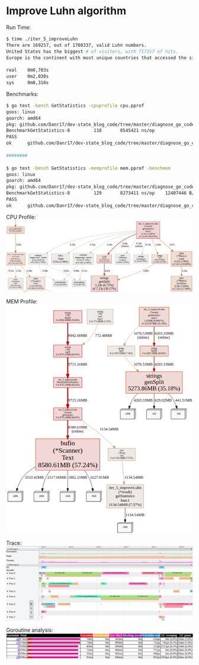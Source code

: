 # Improve Luhn algorithm

Run Time:

```bash
$ time ./iter_5_improveLuhn
There are 169257, out of 1708337, valid Luhn numbers. 
United States has the biggest # of visitors, with 717217 of hits. 
Europe is the continent with most unique countries that accessed the site more than 1000 times. It has 33 unique countries. 

real	0m0,703s
user	0m2,030s
sys	    0m0,310s
```

Benchmarks:

```bash
$ go test -bench GetStatistics -cpuprofile cpu.pprof
goos: linux
goarch: amd64
pkg: github.com/Danr17/dev-state_blog_code/tree/master/diagnose_go_code/iter_5_improveLuhn
BenchmarkGetStatistics-8   	     118	   8545421 ns/op
PASS
ok  	github.com/Danr17/dev-state_blog_code/tree/master/diagnose_go_code/iter_5_improveLuhn	8.464s

########

$ go test -bench GetStatistics -memprofile mem.pprof -benchmem
goos: linux
goarch: amd64
pkg: github.com/Danr17/dev-state_blog_code/tree/master/diagnose_go_code/iter_5_improveLuhn
BenchmarkGetStatistics-8   	     129	   8273411 ns/op	12407446 B/op	  105717 allocs/op
PASS
ok  	github.com/Danr17/dev-state_blog_code/tree/master/diagnose_go_code/iter_5_improveLuhn	9.311s
```

CPU Profile:
![iter 5 cpu](imgs/iter5_cpu.png "Iter 5 CPU")

MEM Profile:
![iter 5 mem](imgs/iter5_mem.png "Iter 5 MEM")

Trace:
![iter 5 trace](imgs/iter5_trace.png "Iter 5 Trace")

Goroutine analysis:
![iter 5 trace](imgs/iter5_goroutines.png "Iter 5 Goroutines")
